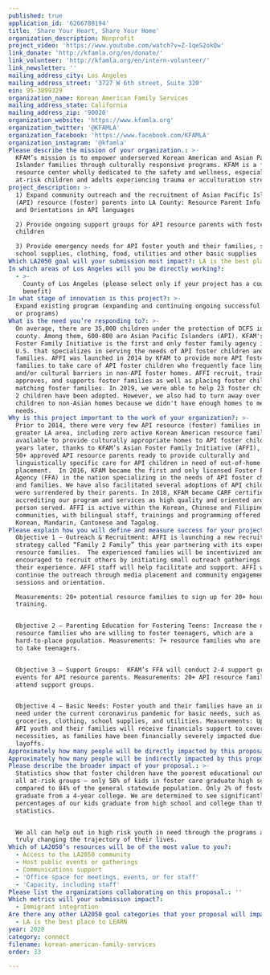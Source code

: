 ```yaml
---
published: true
application_id: '6266788194'
title: 'Share Your Heart, Share Your Home'
organization_description: Nonprofit
project_video: 'https://www.youtube.com/watch?v=Z-1qeS2okQw'
link_donate: 'http://kfamla.org/en/donate/'
link_volunteer: 'http://kfamla.org/en/intern-volunteer/'
link_newsletter: ''
mailing_address_city: Los Angeles
mailing_address_street: '3727 W 6th street, Suite 320'
ein: 95-3899329
organization_name: Korean American Family Services
mailing_address_state: California
mailing_address_zip: '90020'
organization_website: 'https://www.kfamla.org'
organization_twitter: '@KFAMLA'
organization_facebook: 'https://www.facebook.com/KFAMLA'
organization_instagram: '@kfamla'
Please describe the mission of your organization.: >-
  KFAM’s mission is to empower underserved Korean American and Asian Pacific
  Islander families through culturally responsive programs. KFAM is a family
  resource center wholly dedicated to the safety and wellness, especially
  at-risk children and adults experiencing trauma or acculturation stress. 
project_description: >-
  1) Expand community outreach and the recruitment of Asian Pacific Islander
  (API) resource (foster) parents into LA County: Resource Parent Info Sessions
  and Orientations in API languages

  2) Provide ongoing support groups for API resource parents with foster
  children

  3) Provide emergency needs for API foster youth and their families, such as
  school supplies, clothing, food, utilities and other basic supplies 
Which LA2050 goal will your submission most impact?: LA is the best place to CONNECT
In which areas of Los Angeles will you be directly working?:
  - >-
    County of Los Angeles (please select only if your project has a countywide
    benefit)
In what stage of innovation is this project?: >-
  Expand existing program (expanding and continuing ongoing successful projects
  or programs)
What is the need you’re responding to?: >-
  On average, there are 35,000 children under the protection of DCFS in LA
  county. Among them, 600-800 are Asian Pacific Islanders (API). KFAM's Asian
  Foster Family Initiative is the first and only foster family agency in the
  U.S. that specializes in serving the needs of API foster children and
  families. AFFI was launched in 2014 by KFAM to provide more API foster
  families to take care of API foster children who frequently face linguistic
  and/or cultural barriers in non-API foster homes. AFFI recruit, train,
  approves, and supports foster families as well as placing foster children to
  matching foster families. In 2019, we were able to help 23 foster children and
  2 children have been adopted. However, we also had to turn away over a dozen
  children to non-Asian homes because we didn't have enough homes to meet their
  needs. 
Why is this project important to the work of your organization?: >-
  Prior to 2014, there were very few API resource (foster) families in the
  greater LA area, including zero active Korean American resource families
  available to provide culturally appropriate homes to API foster children. Five
  years later, thanks to KFAM’s Asian Foster Family Initiative (AFFI), there are
  50+ approved API resource parents ready to provide culturally and
  linguistically specific care for API children in need of out-of-home
  placement.  In 2016, KFAM became the first and only licensed Foster Family
  Agency (FFA) in the nation specializing in the needs of API foster children
  and families. We have also facilitated several adoptions of API children who
  were surrendered by their parents. In 2018, KFAM became CARF certified,
  accrediting our program and services as high quality and oriented around
  person served. AFFI is active within the Korean, Chinese and Filipino
  communities, with bilingual staff, trainings and programming offered in
  Korean, Mandarin, Cantonese and Tagalog. 
Please explain how you will define and measure success for your project.: >
  Objective 1 – Outreach & Recruitment: AFFI is launching a new recruitment
  strategy called “Family 2 Family” this year partnering with its experienced
  resource families.  The experienced families will be incentivized and
  encouraged to recruit others by initiating small outreach gatherings to share
  their experience. AFFI staff will help facilitate and support. AFFI will
  continue the outreach through media placement and community engagement info
  sessions and orientation. 

  Measurements: 20+ potential resource families to sign up for 20+ hour
  training.


  Objective 2 – Parenting Education for Fostering Teens: Increase the number of
  resource families who are willing to foster teenagers, which are a
  hard-to-place population. Measurements: 7+ resource families who are willing
  to take teenagers.


  Objective 3 – Support Groups:  KFAM’s FFA will conduct 2-4 support group
  events for API resource parents. Measurements: 20+ API resource families will
  attend support groups.


  Objective 4 – Basic Needs: Foster youth and their families have an increased
  need under the current coronavirus pandemic for basic needs, such as
  groceries, clothing, school supplies, and utilities. Measurements: Up to 10
  API youth and their families will receive financials support to cover basic
  necessities, as families have been financially severely impacted due to
  layoffs. 
Approximately how many people will be directly impacted by this proposal?: '350'
Approximately how many people will be indirectly impacted by this proposal?: '5000'
Please describe the broader impact of your proposal.: >-
  Statistics show that foster children have the poorest educational outcomes of
  all at-risk groups – only 58% of kids in foster care graduate high school
  compared to 84% of the general statewide population. Only 2% of foster kids
  graduate from a 4-year college. We are determined to see significantly higher
  percentages of our kids graduate from high school and college than these
  statistics. 


  We all can help out in high risk youth in need through the programs and it’s
  truly changing the trajectory of their lives. 
Which of LA2050’s resources will be of the most value to you?:
  - Access to the LA2050 community
  - Host public events or gatherings
  - Communications support
  - 'Office space for meetings, events, or for staff'
  - 'Capacity, including staff'
Please list the organizations collaborating on this proposal.: ''
Which metrics will your submission impact?:
  - Immigrant integration
Are there any other LA2050 goal categories that your proposal will impact?:
  - LA is the best place to LEARN
year: 2020
category: connect
filename: korean-american-family-services
order: 33

---
```

